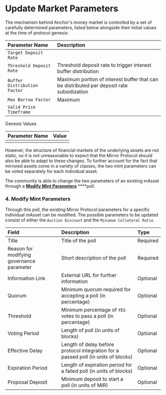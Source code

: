 # Update Market Parameters

The mechanism behind Anchor's money market is controlled by a set of carefully determined parameters, listed below alongside their initial values at the time of protocol genesis:

| Parameter Name | Description |
| :--- | :--- |
| `Target Deposit Rate` |  |
| `Threshold Deposit Rate` | Threshold deposit rate to trigger interest buffer distribution |
| `Buffer Distribution Factor` | Maximum portion of interest buffer that can be distributed per deposit rate subsidization |
| `Max Borrow Factor` | Maximum  |
| `Valid Price Timeframe` |  |

Genesis Values

| Parameter Name | Value |
| :--- | :--- |
|  |  |





However, the structure of financial markets of  the underlying assets are not static, so it is not unreasonable to expect that the Mirror Protocol should also be able to adapt to these changes. To further account for the fact that mirrored assets come in a variety of classes, the two mint parameters can be voted separately for each individual asset.

The community is able to change the two parameters of an existing mAsset through a [**Modify Mint Parameters**]() ****poll.

### 4. Modify Mint Parameters

Through this poll, the existing Mirror Protocol parameters for a specific individual mAsset can be modified. The possible parameters to be updated consist of either the `Auction Discount` and the `Minimum Collateral Ratio`.

| Field | Description | Type |
| :--- | :--- | :--- |
| Title | Title of the poll | Required |
| Reason for modifying governance parameter | Short description of the poll | Required |
| Information Link | External URL for further information | Optional |
| Quorum | Minimum quorum required for accepting a poll \(in percentage\) | Optional |
| Threshold | Minimum percentage of `YES` votes to pass a poll \(in percentage\) | Optional |
| Voting Period | Length of poll \(in units of blocks\) | Optional |
| Effective Delay | Length of delay before protocol integration for a passed poll \(in units of blocks\) | Optional |
| Expiration Period | Length of expiration period for a failed poll \(in units of blocks\) | Optional |
| Proposal Deposit | Minimum deposit to start a poll \(in units of MIR\) | Optional |

### 

